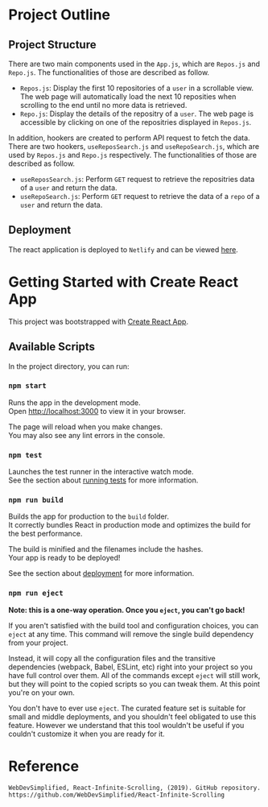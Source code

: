 # Project Outline

## Project Structure

There are two main components used in the `App.js`, which are `Repos.js` and `Repo.js`. The functionalities of those are described as follow.

*  `Repos.js`: Display the first 10 repositories of a `user` in a scrollable view. The web page will automatically load the next 10 reposities when scrolling to the end until no more data is retrieved.
*  `Repo.js`: Display the details of the repositry of a `user`. The web page is accessible by clicking on one of the repositries displayed in `Repos.js`.

In addition, hookers are created to perform API request to fetch the data. There are two hookers, `useReposSearch.js` and `useRepoSearch.js`, which are used by `Repos.js` and `Repo.js` respectively. The functionalities of those are described as follow.

*  `useReposSearch.js`: Perform `GET` request to retrieve the repositries data of a `user` and return the data.
*  `useRepoSearch.js`: Perform `GET` request to retrieve the data of a `repo` of a `user` and return the data.

## Deployment

The react application is deployed to `Netlify` and can be viewed [here](https://condescending-goldberg-13.netlify.app/).

# Getting Started with Create React App

This project was bootstrapped with [Create React App](https://github.com/facebook/create-react-app).

## Available Scripts

In the project directory, you can run:

### `npm start`

Runs the app in the development mode.\
Open [http://localhost:3000](http://localhost:3000) to view it in your browser.

The page will reload when you make changes.\
You may also see any lint errors in the console.

### `npm test`

Launches the test runner in the interactive watch mode.\
See the section about [running tests](https://facebook.github.io/create-react-app/docs/running-tests) for more information.

### `npm run build`

Builds the app for production to the `build` folder.\
It correctly bundles React in production mode and optimizes the build for the best performance.

The build is minified and the filenames include the hashes.\
Your app is ready to be deployed!

See the section about [deployment](https://facebook.github.io/create-react-app/docs/deployment) for more information.

### `npm run eject`

**Note: this is a one-way operation. Once you `eject`, you can't go back!**

If you aren't satisfied with the build tool and configuration choices, you can `eject` at any time. This command will remove the single build dependency from your project.

Instead, it will copy all the configuration files and the transitive dependencies (webpack, Babel, ESLint, etc) right into your project so you have full control over them. All of the commands except `eject` will still work, but they will point to the copied scripts so you can tweak them. At this point you're on your own.

You don't have to ever use `eject`. The curated feature set is suitable for small and middle deployments, and you shouldn't feel obligated to use this feature. However we understand that this tool wouldn't be useful if you couldn't customize it when you are ready for it.

# Reference

```
WebDevSimplified, React-Infinite-Scrolling, (2019). GitHub repository. 
https://github.com/WebDevSimplified/React-Infinite-Scrolling
```
